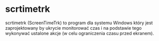# scrtimetrk
scrtimetrk (ScreenTimeTrk) to program dla systemu Windows który jest zaprojektowany by ukrycie monitorować czas i na podstawie tego wykonywać ustalone akcje (w celu ograniczenia czasu przed ekranem).
